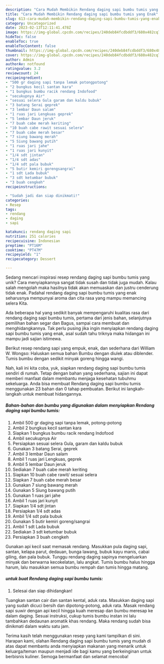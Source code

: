 ```yaml
---
description: "Cara Mudah Membikin Rendang daging sapi bumbu tumis yang Enak"
title: "Cara Mudah Membikin Rendang daging sapi bumbu tumis yang Enak"
slug: 613-cara-mudah-membikin-rendang-daging-sapi-bumbu-tumis-yang-enak
category: Uncategorized
date: 2023-02-13T12:11:41.478Z
image: https://img-global.cpcdn.com/recipes/240deb84fcdbddf3/680x482cq70/rendang-daging-sapi-bumbu-tumis-foto-resep-utama.jpg
hideToc: false
enableToc: true
enableTocContent: false
thumbnail: https://img-global.cpcdn.com/recipes/240deb84fcdbddf3/680x482cq70/rendang-daging-sapi-bumbu-tumis-foto-resep-utama.jpg
cover: https://img-global.cpcdn.com/recipes/240deb84fcdbddf3/680x482cq70/rendang-daging-sapi-bumbu-tumis-foto-resep-utama.jpg
author: Admin
authorAv: notfound
ratingvalue: 3.2
reviewcount: 24
recipeingredient:
- "500 gr daging sapi tanpa lemak potongpotong"
- "2 bungkus kecil santan kara"
- "1 bungkus bumbu racik rendang Indofood"
- "secukupnya Air"
- "sesuai selera Gula garam dan kaldu bubuk"
- "3 batang Serai geprek"
- "3 lembar Daun salam"
- "1 ruas jari Lengkuas geprek"
- "5 lembar Daun jeruk"
- "7 buah cabe merah keriting"
- "10 buah cabe rawit sesuai selera"
- "7 buah cabe merah besar"
- "7 siung bawang merah"
- "5 Siung bawang putih"
- "1 ruas jari jahe"
- "1 ruas jari kunyit"
- "1/4 sdt jintan"
- "1/4 sdt adas"
- "1/4 sdt pala bubuk"
- "5 butir kemiri gorengsangrai"
- "1 sdt Lada bubuk"
- "3 sdt ketumbar bubuk"
- "3 buah cengkeh"
recipeinstructions:

- "Sudah jadi dan siap dinikmati!"
categories:
- Resep
tags:
- rendang
- daging
- sapi

katakunci: rendang daging sapi 
nutrition: 251 calories
recipecuisine: Indonesian
preptime: "PT16M"
cooktime: "PT47M"
recipeyield: "1"
recipecategory: Dessert

---
```





Sedang mencari inspirasi resep rendang daging sapi bumbu tumis yang unik? Cara menyiapkannya sangat tidak susah dan tidak juga mudah. Kalau salah mengolah maka hasilnya tidak akan memuaskan dan justru cenderung tidak enak. Padahal rendang daging sapi bumbu tumis yang enak seharusnya mempunyai aroma dan cita rasa yang mampu memancing selera Kita.





Ada beberapa hal yang sedikit banyak mempengaruhi kualitas rasa dari rendang daging sapi bumbu tumis, pertama dari jenis bahan, selanjutnya pemilihan bahan segar dan Bagus, sampai cara membuat dan menghidangkannya. Tak perlu pusing jika ingin menyiapkan rendang daging sapi bumbu tumis yang enak,      asal sudah tahu triknya maka hidangan ini mampu jadi sajian istimewa.














Berikut resep rendang sapi yang empuk, enak, dan sederhana dari William W. Wongso: Haluskan semua bahan Bumbu dengan diulek atau diblender. Tumis bumbu dengan sedikit minyak goreng hingga wangi.






Nah, kali ini kita coba, yuk, siapkan rendang daging sapi bumbu tumis sendiri di rumah. Tetap dengan bahan yang sederhana, sajian ini dapat memberi manfaat dalam membantu menjaga kesehatan tubuhmu sekeluarga. Anda bisa membuat Rendang daging sapi bumbu tumis menggunakan 23 bahan dan 0 tahap pembuatan. Berikut ini langkah-langkah untuk membuat hidangannya.

<!--inarticleads1-->

##### Bahan-bahan dan bumbu yang digunakan dalam menyiapkan Rendang daging sapi bumbu tumis:

1. Ambil 500 gr daging sapi tanpa lemak, potong-potong
1. Ambil 2 bungkus kecil santan kara
1. Siapkan 1 bungkus bumbu racik rendang Indofood
1. Ambil secukupnya Air
1. Persiapkan sesuai selera Gula, garam dan kaldu bubuk
1. Gunakan 3 batang Serai, geprek
1. Ambil 3 lembar Daun salam
1. Ambil 1 ruas jari Lengkuas, geprek
1. Ambil 5 lembar Daun jeruk
1. Sediakan 7 buah cabe merah keriting
1. Siapkan 10 buah cabe rawit/ sesuai selera
1. Siapkan 7 buah cabe merah besar
1. Gunakan 7 siung bawang merah
1. Gunakan 5 Siung bawang putih
1. Gunakan 1 ruas jari jahe
1. Ambil 1 ruas jari kunyit
1. Siapkan 1/4 sdt jintan
1. Persiapkan 1/4 sdt adas
1. Ambil 1/4 sdt pala bubuk
1. Gunakan 5 butir kemiri goreng/sangrai
1. Ambil 1 sdt Lada bubuk
1. Sediakan 3 sdt ketumbar bubuk
1. Persiapkan 3 buah cengkeh


Gunakan api kecil saat memasak rendang. Masukkan pula daging sapi, santan, kelapa parut, dedauan, bunga lawang, bubuk kayu manis, cabai giling, dan pala bubuk. Tunggu rendang daging sapinya mengeluarkan minyak dan berwarna kecokelatan, lalu angkat. Tumis bumbu halus hingga harum, lalu masukkan semua bumbu rempah dan tumis hingga matang. 

<!--inarticleads2-->

#####  untuk buat Rendang daging sapi bumbu tumis:


1. Selesai dan siap dihidangkan!

Tuangkan santan cair dan santan kental, aduk rata. Masukkan daging sapi yang sudah dicuci bersih dan dipotong-potong, aduk rata. Masak rendang sapi suwir dengan api kecil hingga kuah meresap dan bumbu meresap ke dalam daging. Sesuai instruksi, cukup tumis bumbu instan ini lalu tambahkan dedaunan aromatik khas rendang. Maka rendang sudah bisa dinikmati dalam waktu satu jam. 

Terima kasih telah menggunakan resep yang kami tampilkan di sini. Harapan kami, olahan Rendang daging sapi bumbu tumis yang mudah di atas dapat membantu anda menyiapkan makanan yang menarik untuk keluarga/teman maupun menjadi ide bagi kamu yang berkeinginan untuk berbisnis kuliner. Semoga bermanfaat dan selamat mencoba!
